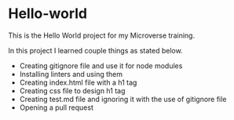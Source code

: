# Hello-world

This is the Hello World project for my Microverse training.

In this project I learned couple things as stated below.

- Creating gitignore file and use it for node modules
- Installing linters and using them
- Creating index.html file with a h1 tag
- Creating css file to design h1 tag
- Creating test.md file and ignoring it with the use of gitignore file
- Opening a pull request

